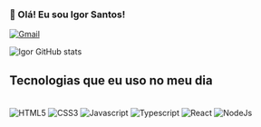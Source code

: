 ### 👋 Olá! Eu sou Igor Santos!

[![Gmail](https://img.shields.io/badge/Gmail-D14836?style=for-the-badge&logo=gmail&logoColor=white)](igorsansilva3@gmail.com)

![Igor GitHub stats](https://github-readme-stats.vercel.app/api?username=Igor-ia&theme=merko&show_icons=true)

## Tecnologias que eu uso no meu dia

<div style="display:inline-block"><br/>
<img align="center" src="https://img.shields.io/badge/HTML5-E34F26?style=for-the-badge&logo=html5&logoColor=white" alt="HTML5"/>
<img align="center" src="https://img.shields.io/badge/CSS3-1572B6?style=for-the-badge&logo=css3&logoColor=white" alt="CSS3"/>
<img align="center" src="https://img.shields.io/badge/JavaScript-323330?style=for-the-badge&logo=javascript&logoColor=F7DF1E" alt="Javascript"/>
<img align="center" src="https://img.shields.io/badge/TypeScript-007ACC?style=for-the-badge&logo=typescript&logoColor=white" alt="Typescript"/>
<img align="center" src="https://img.shields.io/badge/React-20232A?style=for-the-badge&logo=react&logoColor=61DAFB" alt="React"/>
<img align="center" src="https://img.shields.io/badge/Node.js-43853D?style=for-the-badge&logo=node.js&logoColor=white" alt="NodeJs"/>
</div>
